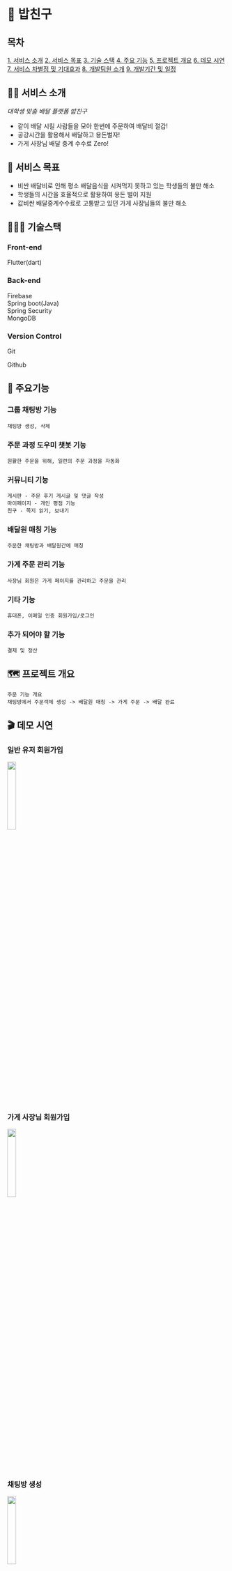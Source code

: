 # 🍚 밥친구
## 목차
[1. 서비스 소개](https://github.com/man-moon/Bob-friend#%EC%84%9C%EB%B9%84%EC%8A%A4-%EC%86%8C%EA%B0%9C)
[2. 서비스 목표](https://github.com/man-moon/Bob-friend#%EC%84%9C%EB%B9%84%EC%8A%A4-%EB%AA%A9%ED%91%9C)
[3. 기술 스택](https://github.com/man-moon/Bob-friend#%EA%B8%B0%EC%88%A0%EC%8A%A4%ED%83%9D)
[4. 주요 기능](https://github.com/man-moon/Bob-friend#%EC%A3%BC%EC%9A%94%EA%B8%B0%EB%8A%A5)
[5. 프로젝트 개요](https://github.com/man-moon/Bob-friend#%EF%B8%8F%ED%94%84%EB%A1%9C%EC%A0%9D%ED%8A%B8-%EA%B0%9C%EC%9A%94)
[6. 데모 시연](https://github.com/man-moon/Bob-friend#%EB%8D%B0%EB%AA%A8-%EC%8B%9C%EC%97%B0)
[7. 서비스 차별점 및 기대효과](https://github.com/man-moon/Bob-friend#%EC%84%9C%EB%B9%84%EC%8A%A4-%EC%B0%A8%EB%B3%84%EC%A0%90-%EB%B0%8F-%EA%B8%B0%EB%8C%80-%ED%9A%A8%EA%B3%BC)
[8. 개발팀원 소개](https://github.com/man-moon/Bob-friend#%EA%B0%9C%EB%B0%9C%ED%8C%80%EC%9B%90-%EC%86%8C%EA%B0%9C)
[9. 개발기간 및 일정](https://github.com/man-moon/Bob-friend#%EF%B8%8F%EA%B0%9C%EB%B0%9C-%EA%B8%B0%EA%B0%84-%EB%B0%8F-%EC%9D%BC%EC%A0%95)


## 💁🏻 서비스 소개


*대학생 맞춤 배달 플랫폼 밥친구*

- 같이 배달 시킬 사람들을 모아 한번에 주문하여 배달비 절감!
- 공강시간을 활용해서 배달하고 용돈벌자!
- 가게 사장님 배달 중계 수수료 Zero!

## 🥅 서비스 목표


- 비싼 배달비로 인해 평소 배달음식을 시켜먹지 못하고 있는 학생들의 불만 해소
- 학생들의 시간을 효율적으로 활용하여 용돈 벌이 지원
- 값비싼 배달중계수수료로 고통받고 있던 가게 사장님들의 불만 해소

## 👨🏻‍💻 기술스택


### Front-end

Flutter(dart)

### Back-end

Firebase  
Spring boot(Java)  
Spring Security  
MongoDB  

### Version Control

Git  

Github  

## 🌟 주요기능


### 그룹 채팅방 기능

```
채팅방 생성, 삭제
```

### 주문 과정 도우미 챗봇 기능

```
원활한 주문을 위해, 일련의 주문 과정을 자동화
```

### 커뮤니티 기능

```
게시판 - 주문 후기 게시글 및 댓글 작성
마이페이지 - 개인 평점 기능
친구 - 쪽지 읽기, 보내기
```

### 배달원 매칭 기능

```
주문한 채팅방과 배달원간에 매칭
```

### 가게 주문 관리 기능

```
사장님 회원은 가게 페이지를 관리하고 주문을 관리
```

### 기타 기능

```
휴대폰, 이메일 인증 회원가입/로그인
```

### 추가 되어야 할 기능

```
결제 및 정산
```

## 🗺️ 프로젝트 개요


```
주문 기능 개요
채팅방에서 주문객체 생성 -> 배달원 매칭 -> 가게 주문 -> 배달 완료

```

## 🎬 데모 시연


### 일반 유저 회원가입

<img width="20%" src="https://user-images.githubusercontent.com/88218891/203548902-8e9ff3ad-8879-43fc-8af5-ef5cfc16f55d.gif"/>

### 가게 사장님 회원가입

<img width="20%" src="https://user-images.githubusercontent.com/88218891/203548721-f6518afc-106a-4ea1-87c9-10b15f969395.gif"/>

### 채팅방 생성

<img width="20%" src="https://user-images.githubusercontent.com/88218891/203561452-8723b44e-e981-4b14-82de-f7c61f1ae635.gif"/>

### 실시간 채팅

<img width="20%" src="https://user-images.githubusercontent.com/88218891/203548807-c76360e9-b470-4538-98f1-5d11048841fe.gif"/>

### 주문 프로세스

<img width="20%" src="https://user-images.githubusercontent.com/88218891/203555204-c90dfbcc-3b3d-4a2a-85b7-64d53f45b7d8.gif"/>

### 배달원 매칭

<img width="20%" src="https://user-images.githubusercontent.com/88218891/203548609-46151782-bfe5-4a22-841b-1da263059e88.gif"/>

## 🌱 서비스 차별점 및 기대 효과


1. 비싼 배달비로 인해 배달앱 내에서 메뉴 값이 오른 경우가 있습니다.
밥친구 서비스에서는 가게 사장님에게 수수료를 부담하지 않습니다. 이에 소비자들에게 합리적인 가격을 제공 가능할 것으로 예상됩니다.
2. 평소 배달 시켜먹지 않는 학우들의 서비스 이용으로 학교 상권이 더욱 활상화 될 수 있습니다.
3. 밥친구 회원은 소비자이면서 동시에 배달원으로써 활동할 수 있습니다. 서로 필요할 때, 배달 주문을 하는 학생과 배달을 하는 학생간에 선순환을 기대해볼 수 있습니다.
4. 편리한 주문 프로세스를 제공합니다. 처음 이용하는 유저도 쉽게 주문할 수 있습니다.



## 👪 개발팀원 소개


| 이름 | 학교 | 역할 | 개발 내용 |
| --- | --- | --- | --- |
| 김문만 | 아주대학교 재학 | Fullstack | • 로그인/회원가입<br>• 그룹 채팅방<br>• 주문 과정 도우미 챗봇<br>• 배달원 등록 및 매칭<br>• 가게 주문 관리 시스템 |
| 임태훈 | 인하대학교 재학 | FullStack | • 커뮤니티 기능<br>◦ 게시판<br>◦ 쪽지<br>◦ 친구<br>• 가게 목록 및 상세 페이지 |

## 🗓️ 개발 기간 및 일정



### 개발기간

22.08.01 ~ 현재 진행중 

### 개발 현황 및 일정
|기간|한 일|
|---|---|
| ~08.07 | 프로젝트 기획 |
| ~08.14 | 앱 플로우, 시나리오 작성 |
| ~08.21 | 회원가입 및 로그인 기능 구현 |
| ~08.31 | 채팅방 CRUD 구현 |
| ~09.07 | 실시간 채팅 기능 구현, 채팅방 서랍 기능 구현 |
| ~09.14 | 채팅방 목록 구현, 학교별 채팅방 목록 분리  |
| ~09.21 | 게시글 CRUD, 기타 편의기능 추가 |
| ~09.28 | 마이페이지 기능, 유저 평점 기능 |
| ~10.07 | 주문 과정 도우미 챗봇 기능 |
| ~10.24 | 시험 기간 |
| ~10.31 | 가게 목록 및 상세 페이지 기능 |
| ~11.07 | 친구 추가, 삭제 및 쪽지 기능 |
| ~11.14 | 배달원 매칭 기능 |
| ~ing | 회원가입/로그인 로직, 스크린 수정 및 ui 수정 |
